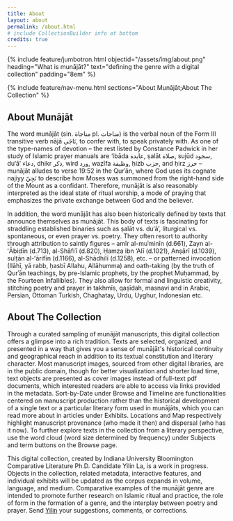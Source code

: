 ```yaml
---
title: About
layout: about
permalink: /about.html
# include CollectionBuilder info at bottom
credits: true
---
```


{% include feature/jumbotron.html objectid="/assets/img/about.png" heading="What is munājāt?" text="defining the genre with a digital collection" padding="8em" %}

{% include feature/nav-menu.html sections="About Munājāt;About The Collection" %}

## About Munājāt
The word munājāt (sin. مناجاة  pl. مناجات) is the verbal noun of the Form III transitive verb nājā نَاجَى, to confer with, to speak privately with. As one of
the type-names of devotion – the rest listed by Constance Padwick in her study of Islamic prayer manuals are ‘ibāda عابدة, ṣalāt صلاة, sujūd سجود, du‘ā’  دعاء, dhikr ذكر, wird ورد, waẓīfa وظیفة, ḥizb حزب, and ḥirz حرز – munājāt alludes to verse 19:52 in the Qurʾān, where God uses its cognate najiyy نَجِيّ to describe how Moses was summoned from the right-hand side of the Mount as a confidant. Therefore, munājāt is also reasonably interpreted as the ideal state of ritual worship, a mode of praying that emphasizes the private exchange between God and the believer.

In addition, the word munājāt has also been historically defined by texts that announce themselves as munājāt. This body of texts is fascinating for straddling established binaries such as ṣalāt vs. du‘ā’, liturgical vs. spontaneous, or even prayer vs. poetry. They often resort to authority through attribution to saintly figures – amīr al-muʾminīn (d.661), Zayn al-ʻĀbidīn (d.713), al-Shāfiʿī (d.820), Ḥamza ibn ‘Alī (d.1021), Anṣārī (d.1039), sulṭān al-ʻārifīn (d.1166), al-Shādhilī (d.1258), etc. – or patterned invocation (Ilāhī, yā rabb, ḥasbī Allahu, Allāhumma) and oath-taking (by the truth of Qurʾān teachings, by pre-Islamic prophets, by the prophet Muḥammad, by the Fourteen Infallibles). They also allow for formal and linguistic creativity, stitching poetry and prayer in takhmīs, qaṣīdah, masnavi and in Arabic, Persian, Ottoman Turkish, Chaghatay, Urdu, Uyghur, Indonesian etc. 

## About The Collection
Through a curated sampling of munājāt manuscripts, this digital collection offers a glimpse into a rich tradition. Texts are selected, organized, and presented in a way that gives you a sense of munājāt's historical continuity and geographical reach in addition to its textual constitution and literary character. Most manuscript images, sourced from other digital libraries, are in the public domain, though for better visualization and shorter load time, text objects are presented as cover images instead of full-text pdf documents, which interested readers are able to access via links provided in the metadata. Sort-by-Date under Browse and Timeline are functionalities centered on manuscript production rather than the historical development of a single text or a particular literary form used in munājāts, which you can read more about in articles under Exhibits. Locations and Map respectively highlight manuscript provenance (who made it then) and dispersal (who has it now). To further explore texts in the collection from a literary perspective, use the word cloud (word size determined by frequency) under Subjects and term buttons on the Browse page.

This digital collection, created by Indiana University Bloomington Comparative Literature Ph.D. Candidate Yilin La, is a work in progress. Objects in the collection, related metadata, interactive features, and individual exhibits will be updated as the corpus expands in volume, language, and medium. Comparative examples of the munājāt genre are intended to promote further research on Islamic ritual and practice, the role of form in the formation of a genre, and the interplay between poetry and prayer. Send [Yilin](mailto:yla@indiana.edu) your suggestions, comments, or corrections.
